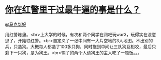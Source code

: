 
#  [你在红警里干过最牛逼的事是什么？](https://zhihu.com/questions/26688751)



[@马克华妃](https://zhihu.com/people/f008d7f68217a4fc547172b159d9367b)

用红警炼蛊。&lt;br&gt;上大学的时候，有次和两个同学在网吧玩war3，玩得实在没意思了，开始联红警。&lt;br&gt;自定义了一张中间有一大片空地的3人地图。不出别的兵，只造狗。大概每人都造了100多只狗，同时拖到中间让三队狗互相咬，最后只剩下一只狗，是为狗王。&lt;br&gt;输了的两个人请狗王的主人吃了一顿饭。。。